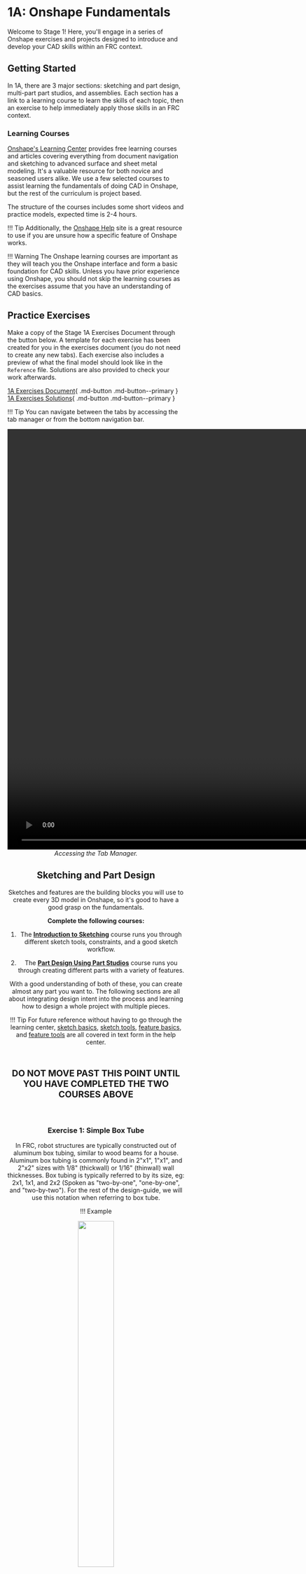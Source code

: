 <style>
* {box-sizing:border-box}

/* Slideshow container */
.slideshow-container {
  max-width: 1000px;
  position: relative;
  margin: auto;
}

/* Hide the images by default */
.mySlides {
  display: none;
}
#slide1 {display:block}

/* Next & previous buttons */
.prev, .next {
  cursor: pointer;
  position: absolute;
  top: 250px;
  width: auto;
  margin-top: -22px;
  padding: 16px;
  color: white;
  font-weight: bold;
  font-size: 18px;
  transition: 0.6s ease;
  border-radius: 3px 3px 3px 3px;
  user-select: none;
}

/* Position the "next button" to the right */
.next {
  right: 0;
}

/* On hover, add a black background color with a little bit see-through */
.prev:hover, .next:hover {
  background-color: rgba(0,0,0,0.6);
}

/* Caption text */
.text {
  color: #f2f2f2;
  font-size: 15px;
  padding: 8px 12px;
  position: absolute;
  bottom: 8px;
  width: 100%;
  text-align: center;
}

/* Number text (1/3 etc) */
.numbertext {
  color: #f2f2f2;
  font-size: 12px;
  padding: 8px 12px;
  position: absolute;
  top: 0;
}

/* The dots/bullets/indicators */
.dot {
  cursor: pointer;
  height: 15px;
  width: 15px;
  margin: 0 2px;
  background-color: #bbb;
  border-radius: 50%;
  display: inline-block;
  transition: background-color 0.6s ease;
}

.active, .dot:hover {
  background-color: #717171;
}

/* Fading animation */
.fade {
  animation-name: fade;
  animation-duration: 0.25s;
}

@keyframes fade {
  from {opacity: .4}
  to {opacity: 1}
}
</style>


# 1A: Onshape Fundamentals

Welcome to Stage 1! Here, you'll engage in a series of Onshape exercises and projects designed to introduce and develop your CAD skills within an FRC context. 

## Getting Started
In 1A, there are 3 major sections: sketching and part design, multi-part part studios, and assemblies. Each section has a link to a learning course to learn the skills of each topic, then an exercise to help immediately apply those skills in an FRC context. 

### Learning Courses
[Onshape's Learning Center](https://learn.onshape.com/) provides free learning courses and articles covering everything from document navigation and sketching to advanced surface and sheet metal modeling. It's a valuable resource for both novice and seasoned users alike. We use a few selected courses to assist learning the fundamentals of doing CAD in Onshape, but the rest of the curriculum is project based.

The structure of the courses includes some short videos and practice models, expected time is 2-4 hours.

!!! Tip
    Additionally, the [Onshape Help](https://cad.onshape.com/help/Content/EnterpriseHelp/Content/home.htm?tocpath=Welcome%20to%20Onshape%20Help%7C_____0) site is a great resource to use if you are unsure how a specific feature of Onshape works. 

!!! Warning
    The Onshape learning courses are important as they will teach you the Onshape interface and form a basic foundation for CAD skills. Unless you have prior experience using Onshape, you should not skip the learning courses as the exercises assume that you have an understanding of CAD basics.

## Practice Exercises
Make a copy of the Stage 1A Exercises Document through the button below. A template for each exercise has been created for you in the exercises document (you do not need to create any new tabs). Each exercise also includes a preview of what the final model should look like in the `Reference` file. Solutions are also provided to check your work afterwards.

[1A Exercises Document](https://cad.onshape.com/documents/812b2974ed32b9c89e8f1e25/w/747e47444b6c685bd0bee334/e/58894354f0152cd6485fe45e?renderMode=0&uiState=663d81b7afce5246f0309e28){ .md-button .md-button--primary }
[1A Exercises Solutions](https://cad.onshape.com/documents/1bdaed8e23446ffe70a851a4/w/37cd1a4984497b01d74e4c41/e/fd6796321fb9611305e5ff7d?renderMode=0&uiState=663d81d5d060d67d3cd48855){ .md-button .md-button--primary }


!!! Tip
    You can navigate between the tabs by accessing the tab manager or from the bottom navigation bar. 
    <center>
      <video width="1920" controls>
        <source src="\img\design-guide\stage1a\1a-tabs.webm" type="video/webm">
        Your browser does not support the video tag.
      </video>
    <center> *Accessing the Tab Manager.* </center>

    
## Sketching and Part Design
Sketches and features are the building blocks you will use to create every 3D model in Onshape, so it's good to have a good grasp on the fundamentals.

**Complete the following courses:**

1. The [**Introduction to Sketching**](https://learn.onshape.com/courses/fundamentals-sketching) course runs you through different sketch tools, constraints, and a good sketch workflow.

2. The [**Part Design Using Part Studios**](https://learn.onshape.com/courses/fundamentals-part-design-using-part-studios) course runs you through creating different parts with a variety of features.

With a good understanding of both of these, you can create almost any part you want to. The following sections are all about integrating design intent into the process and learning how to design a whole project with multiple pieces.

!!! Tip
    For future reference without having to go through the learning center, [sketch basics](https://cad.onshape.com/help/Content/sketch_basics.htm?tocpath=Part%20Studios%7C_____15), [sketch tools](https://cad.onshape.com/help/Content/sketch-tools.htm?TocPath=Part%20Studios%7CSketch%20Tools%7C_____0), [feature basics](https://cad.onshape.com/help/Content/feature-basics.htm?tocpath=Part%20Studios%7C_____17), and [feature tools](https://cad.onshape.com/help/Content/featuretools.htm?TocPath=Part%20Studios%7CFeature%20Tools%7C_____0) are all covered in text form in the help center. 

<br>
<center><p style="font-size:20px;"><b>DO NOT MOVE PAST THIS POINT UNTIL YOU HAVE COMPLETED THE TWO COURSES ABOVE</b></p></center>
<br>

### Exercise 1: Simple Box Tube
In FRC, robot structures are typically constructed out of aluminum box tubing, similar to wood beams for a house. Aluminum box tubing is commonly found in 2"x1", 1"x1", and 2"x2" sizes with 1/8" (thickwall) or 1/16" (thinwall) wall thicknesses. Box tubing is typically referred to by its size, eg: 2x1, 1x1, and 2x2 (Spoken as "two-by-one", "one-by-one", and "two-by-two"). For the rest of the design-guide, we will use this notation when referring to box tube.


!!! Example
    <center><img src="\img\design-guide\stage1a\tube.webp" width="45%"> </center>
    <center> *Example of 2x1 box tube structure on a robot* </center>

For exercise 1, you will be modeling a simple 2x1 with some holes in it. For this exercise, do not use any Featurescripts.

!!! Note
    You will see in some slides that the sketch dialogue box has a different name, such as "Tube Profile". You can rename sketches and features by hovering over the name in the dialogue box and clicking the pencil icon, or right clicking a sketch or feature in the feature list and clicking "rename". 
    
    You should name your sketches and features and organize them into folders. This helps enable collaboration and makes working on previous features much faster.

<center>**Exercise 1 Instruction Slides**</center>
<!-- Slideshow container -->
<div class="slideshow-container">

  <!-- Full-width images with number and caption text -->
  <div id="slide1" class="mySlides fade">
    <figure>
      <img src="/img/design-guide/stage1a/exercises/e1/e1s6.webp" style="width:100%">
      <figcaption>0. The final part.</figcaption>
    </figure>
  </div>

  <div class="mySlides fade">
    <figure>
      <img src="/img/design-guide/stage1a/exercises/e1/e1s1.webp" style="width:100%">
      <figcaption>1. Start by sketching a center rectangle on the top plane.</figcaption>
    </figure>
  </div>

  <div class="mySlides fade">
    <figure>
      <img src="/img/design-guide/stage1a/exercises/e1/e1s2.webp" style="width:100%">
      <figcaption>2. Extrude the rectangle symmetrically, 2" tall.</figcaption>
    </figure>
  </div>

  <div class="mySlides fade">
    <figure>
      <video width="1920" controls>
        <source src="/img/design-guide/stage1a/exercises/e1/e1s3.webm" type="video/webm">
        Your browser does not support the video tag.
      </video>
      <figcaption>3. Shell the block to turn it into a 1/16" wall tube.</figcaption>
    </figure>
  </div>

  <div class="mySlides fade">
    <figure>
      <video width="1920" controls>
        <source src="/img/design-guide/stage1a/exercises/e1/e1s4.webm" type="video/webm">
        Your browser does not support the video tag.
      </video>
      <figcaption>4. Add the top holes. Set the centerpoint of the hole to be vertical with the midpoint of the bottom line, then Mirror the hole across, using the front plane as the mirror line. </figcaption>
    </figure>
  </div>

  <div class="mySlides fade">
    <figure>
      <video width="1920" controls>
        <source src="/img/design-guide/stage1a/exercises/e1/e1s5.webm" type="video/webm">
        Your browser does not support the video tag.
      </video>
      <figcaption>5. Add the side holes. Create the layout for the side holes by creating a center point rectangle and turning it into construction geometry. </figcaption>
    </figure>
  </div>

  <div class="mySlides fade">
    <figure>
      <img src="/img/design-guide/stage1a/exercises/e1/e1s6.webp" style="width:100%">
      <figcaption>6. Name the key sketches and part. Set the material to be 6061 Aluminum. </figcaption>
    </figure>
  </div>

  <!-- Next and previous buttons -->
  <a class="prev" onclick="plusSlides(-1,0)" style="background-color: #000; color: #fff;">&#10094;</a>
  <a class="next" onclick="plusSlides(1,0)" style="background-color: #000; color: #fff;">&#10095;</a>
  <!-- The dots/circles -->
  <div class="dotsContainer" style="text-align:center">
    <!-- Dots will be generated here -->
  </div>
</div>

Notice how we utilized construction geometry to define the location of the holes on the 2" face of the tube. Using construction geometry to assist with sketching makes your parts more parametric and betters conveys design intent compared to manually specifying the location of each hole with dimensions.



## Multi-Part Modeling

Complete the [Multi-Part Part Studios](https://learn.onshape.com/courses/fundamentals-multi-part-part-studios) course. It runs you through top-down design principles (EXTREMELY important in FRC), sketching for multiple parts (master sketches), and some more practical skills for working with multiple parts in a part studio.

As introduced in the learning course, Onshape is a software focused on multi-body modeling and top-down design. In FRC, this usually means one master sketch and one part studio per subsystem. Check out [this page](../../best-practices/sub-document-setup.md) to learn more about best practices for sub-documents. The following practice exercises will help you reinforce these concepts.

!!! Example
    Notice how there's one instance of each unique part within this part studio. The part studio also resembles the completed product, as the parts are modeled relative to each other.
    <center><img src="\img\design-guide\stage1a\1a-PartStudio.webp" width="55%"></center>
    <center> *Example of a part studio* </center>


### Exercise 2: Box Tube and Gusset Joint
For this exercise, you will design two tubes and a part called a "gusset". A gusset is the flat part that connects the two tubes. This gusset will be created in the same part studio as the tubes that it is connecting!

!!! Example
    <center><img src="\img\design-guide\stage1a\8033-000-2024C_8.png" width="45%"> </center>
    <center> *Example of a gusset* </center>

You will utilize the `Extrude Individual` and `Tube Converter` Featurescripts for this exercise. Do not use the `Gusset` Featurescript for this exercise.

The `Extrude individual` Featurescript enables you to extrude sketch regions without merging them. In this exercise, if you were to extrude the sketch of the tubes with the standard <code>Extrude</code> tool, only a single part would generate.

The `Tube Converter` Featurescript condenses the steps of shelling, sketching and dimensioning holes, and extruding holes into a single, customizable feature to easily model tubes. 

!!! Tip
    When extruding a sketch in a part studio, you can decide whether to `Add` to existing geometry, or to create `New` geometry. `New` creates a new body, whereas `Add` will merge the feature with existing parts. Make sure that when you extrude your gusset, you tell Onshape to create a new part.
    <center><img src="\img\design-guide\stage1a\1a-merge.png" width="20%"></center>
    <center> *The different options for extruding* </center>

<center>**Exercise 2 Instruction Slides**</center>

<!-- Slideshow container -->
<div class="slideshow-container">

  <!-- Full-width images with number and caption text -->
  <div id="slide1" class="mySlides fade">
    <figure>
      <img src="/img/design-guide/stage1a/exercises/e2/e2s11.webp" style="width:100%">
      <figcaption>0. The finished parts.</figcaption>
    </figure>
  </div>

  <div class="mySlides fade">
    <figure>
      <img src="/img/design-guide/stage1a/exercises/e2/e2s1.webp" style="width:100%">
      <figcaption>1. Start by sketching the tubes on the right plane.</figcaption>
    </figure>
  </div>

  <div class="mySlides fade">
    <figure>
      <img src="/img/design-guide/stage1a/exercises/e2/e2s2.webp" style="width:100%">
      <figcaption>2. Use the <code>Extrude Individual</code> Featurescript to extrude the blocks. </figcaption>
    </figure>
  </div>

  <div class="mySlides fade">
    <figure>
      <img src="/img/design-guide/stage1a/exercises/e2/e2s3.webp" style="width:100%">
      <figcaption>3. Use <code>Tube Converter</code> Featurescript to turn the blocks into 1/16" wall tubes with a 0.5" spacing pattern of 0.196" holes.</figcaption>
    </figure>
  </div>

  <div class="mySlides fade">
    <figure>
      <img src="/img/design-guide/stage1a/exercises/e2/e2s4.webp" style="width:100%">
      <figcaption>4. Draw a triangle with construction geometry for the gusset. </figcaption>
    </figure>
  </div>

  <div class="mySlides fade">
    <figure>
      <img src="/img/design-guide/stage1a/exercises/e2/e2s5.webp" style="width:100%">
      <figcaption>5. Dimension the triangle to be 0.5" away from the edges of the tube. </figcaption>
    </figure>
  </div>

  <div class="mySlides fade">
    <figure>
      <img src="/img/design-guide/stage1a/exercises/e2/e2s6.webp" style="width:100%">
      <figcaption>6. Use the <code>Offset Entities</code> tool to offset the construction geometry 0.25". This will be the outline of the gusset. </figcaption>
    </figure>
  </div>

  <div class="mySlides fade">
    <figure>
      <img src="/img/design-guide/stage1a/exercises/e2/e2s7.webp" style="width:100%">
      <figcaption>7. Use the <code>Sketch Fillet</code> tool to add a 0.25" fillet to the three corners of the gusset. </figcaption>
    </figure>
  </div>

  <div class="mySlides fade">
    <figure>
      <img src="/img/design-guide/stage1a/exercises/e2/e2s8.webp" style="width:100%">
      <figcaption>8. Delete the three points left over from the fillet. </figcaption>
    </figure>
  </div>

  <div class="mySlides fade">
    <figure>
      <img src="/img/design-guide/stage1a/exercises/e2/e2s9.webp" style="width:100%">
      <figcaption>9. Use the <code>Use (Project/Convert)</code> tool to project the tube holes onto the gusset sketch. </figcaption>
    </figure>
  </div>

  <div class="mySlides fade">
    <figure>
      <img src="/img/design-guide/stage1a/exercises/e2/e2s10.webp" style="width:100%">
      <figcaption>10. Extrude the gusset to be 1/8" thick. Select <code>New</code> as the extrude type to make the extrude a new part. </figcaption>
    </figure>
  </div>

  <div class="mySlides fade">
    <figure>
      <img src="/img/design-guide/stage1a/exercises/e2/e2s11.webp" style="width:100%">
      <figcaption>11. Name the key sketches and parts. Set the material to be 6061 Aluminum. </figcaption>
    </figure>
  </div>

  <!-- Next and previous buttons -->
  <a class="prev" onclick="plusSlides(-1,1)" style="background-color: #000; color: #fff;">&#10094;</a>
  <a class="next" onclick="plusSlides(1,1)" style="background-color: #000; color: #fff;">&#10095;</a>
  <!-- The dots/circles -->
  <div class="dotsContainer" style="text-align:center">
    <!-- Dots will be generated here -->
  </div>
</div>

In this exercise, you can begin see the power of Featurescripts. What would have been a number of sketches, extrudes, and shells to create the tubes is packaged into a single, easy to use custom feature. 

## Assemblies

Assembling is the basic function of defining the position and motion of parts in an assembly.

The [Onshape Assemblies](https://learn.onshape.com/courses/fundamentals-onshape-assemblies) course introduces assemblies, mating parts together, and other useful assembly concepts.

As was introduced in the Onshape learning tutorials, when parts are inserted into an assembly, they free float. We can utilize a number of different assembly tools to constrain the motion of all the parts:

- **`Group`**: Restricts the relative motion between a group of parts
- **`Fix`**: Locks a part in place within the assembly (not recommended as it's not parametric)
- **`Mates`**: Tools to constrain the degrees of freedom between parts using "mate connectors." These connectors are automatically generated or manually created coordinate systems on parts. You can align the axes and apply offsets in any direction or rotation. Different mates constrain different degrees of freedom. Here are three commonly used mates:
    - `Fasten`: Prevents any movement between two mate connectors, such as a bolt in a hole
    - `Revolute`: Allows rotational movement about the z-axis between two mate connectors (e.g. an arm pivot)
    - `Slider`: Enables linear movement along the z-axis between two mate connectors (e.g. an elevator)

!!! Example
    <center>
      <video width="1920" controls>
        <source src="\img\design-guide\stage1a\1a-fasten.mp4" type="video/mp4">
        Your browser does not support the video tag.
      </video>
    </center>
    <center> *Example of a fasten mate.* </center>

The best practices for constraining an assembly, along with other assembly tools like replicate, pattern, and standard content, will be learned through projects and described in more detail in later stages. They are also outlined in the [assembly best practices](../../best-practices/assembly-setup.md) page.


### Exercise 3: Box Tube Frame
For this exercise, you will create a simple frame and two gussets. Then, you will create an assembly and mate together all the components.

You will utilize the `Extrude Individual`, `Tube Converter`, and `Gusset` Featurescripts for this exercise.

The `Gusset` Featurescript is an easy way to create gussets by selecting the locations of the holes the gusset should attach to.

<center>**Exercise 3 Instruction Slides**</center>

<!-- Slideshow container -->
<div class="slideshow-container">

  <!-- Full-width images with number and caption text -->
  <div id="slide1" class="mySlides fade">
    <figure>
      <img src="/img/design-guide/stage1a/exercises/e3/e3s10.webp" style="width:100%">
      <figcaption>0. Final assembly.</figcaption>
    </figure>
  </div>

  <div class="mySlides fade">
    <figure>
      <img src="/img/design-guide/stage1a/exercises/e3/e3s1.webp" style="width:100%">
      <figcaption>1. Start by sketching the tubes on the right plane.</figcaption>
    </figure>
  </div>

  <div class="mySlides fade">
    <figure>
      <img src="/img/design-guide/stage1a/exercises/e3/e3s2.webp" style="width:100%">
      <figcaption>2. Use the <code>Extrude Individual</code> Featurescript to extrude the blocks.</figcaption>
    </figure>
  </div>

  <div class="mySlides fade">
    <figure>
      <img src="/img/design-guide/stage1a/exercises/e3/e3s3.webp" style="width:100%">
      <figcaption>3. Use <code>Tube Converter</code> Featurescript to turn the blocks into 1/16" wall tubes with a 0.5" spacing pattern of 0.196" holes.</figcaption>
    </figure>
  </div>

  <div class="mySlides fade">
    <figure>
      <img src="/img/design-guide/stage1a/exercises/e3/e3s4.webp" style="width:100%">
      <figcaption>4. Use the <code>Gusset</code> tool to create the top gusset by selecting the holes on the tube. </figcaption>
    </figure>
  </div>

  <div class="mySlides fade">
    <figure>
      <img src="/img/design-guide/stage1a/exercises/e3/e3s5.webp" style="width:100%">
      <figcaption>5. Use the <code>Gusset</code> tool to create the bottom gusset by selecting the holes on the tube. </figcaption>
    </figure>
  </div>

  <div class="mySlides fade">
    <figure>
      <img src="/img/design-guide/stage1a/exercises/e3/e3s6.webp" style="width:100%">
      <figcaption>6. Name the key sketches and parts. The materials will have already been set to 6061 Aluminum from the Featurescripts.</figcaption>
    </figure>
  </div>

  <div class="mySlides fade">
    <figure>
      <video width="1920" controls>
        <source src="/img/design-guide/stage1a/exercises/e3/e3s7.webm" type="video/webm">
        Your browser does not support the video tag.
      </video>
      <figcaption>7. Insert the parts into the assembly by directly clicking on the green checkmark. Then, <code>Group</code> all the parts together. Finally, <code>fix</code> the bottom tube in place. </figcaption>
    </figure>
  </div>

  <div class="mySlides fade">
    <figure>
      <video width="1920" controls>
        <source src="/img/design-guide/stage1a/exercises/e3/e3s8.webm" type="video/webm">
        Your browser does not support the video tag.
      </video>
      <figcaption>8. Copy and paste the gussets four times. Then, use the <code>Fasten</code> mate to attach the gussets to the tube. </figcaption>
    </figure>
  </div>

  <div class="mySlides fade">
    <figure>
      <video width="1920" controls>
        <source src="/img/design-guide/stage1a/exercises/e3/e3s9.webm" type="video/webm">
        Your browser does not support the video tag.
      </video>
      <figcaption>9. Some gussets may need to have their <code>Fasten</code> mate reoriented in order to properly line up. </figcaption>
    </figure>
  </div>

  <div class="mySlides fade">
    <figure>
      <img src="/img/design-guide/stage1a/exercises/e3/e3s10.webp" style="width:100%">
      <figcaption>10. Finished assembly. </figcaption>
    </figure>
  </div>


  <!-- Next and previous buttons -->
  <a class="prev" onclick="plusSlides(-1,2)" style="background-color: #000; color: #fff;">&#10094;</a>
  <a class="next" onclick="plusSlides(1,2)" style="background-color: #000; color: #fff;">&#10095;</a>
  <!-- The dots/circles -->
  <div class="dotsContainer" style="text-align:center">
    <!-- Dots will be generated here -->
  </div>
</div>

In this exercise, you were introduced to yet another highly useful Featurescript for creating gussets. Additionally, notice that we only model 1 of each type of gusset in the part studio. For the tubes, we choose to model all of the tubes even though the two vertical tubes are the same - this is to make assembly more parametric since the tube would otherwise be difficult to mate.

It should be noted that while fixing the tube is not considered an [assembly best practice](/best-practices/assembly-setup#origin-cube-method) for setting the origin of an assembly, it is sufficient for the purposes of these exercises.

### Exercise 4: Climber Hook

As you get more comfortable with modeling, we can begin to draw more complex parts. For this exercise, you will create a climber hook and tube. Then, you will create the assembly and mate together the components.

You will utilize the `Spacer` Featurescript for this exercise.

<center>**Exercise 4 Instruction Slides**</center>

<!-- Slideshow container -->
<div class="slideshow-container">

  <!-- Full-width images with number and caption text -->
  <div id="slide1" class="mySlides fade">
    <figure>
      <img src="/img/design-guide/stage1a/exercises/e4/e4s10.webp" style="width:100%">
      <figcaption>0. Final assembly.</figcaption>
    </figure>
  </div>

  <div class="mySlides fade">
    <figure>
      <img src="/img/design-guide/stage1a/exercises/e4/e4s1.webp" style="width:100%">
      <figcaption>1. Start by sketching the tube on the right plane.</figcaption>
    </figure>
  </div>

  <div class="mySlides fade">
    <figure>
      <img src="/img/design-guide/stage1a/exercises/e4/e4s2.webp" style="width:100%">
      <figcaption>2. Use the <code>Tube</code> Featurescript to create a thin-wall 1"x1" tube with no holes.</figcaption>
    </figure>
  </div>

  <div class="mySlides fade">
    <figure>
      <img src="/img/design-guide/stage1a/exercises/e4/e4s3.webp" style="width:100%">
      <figcaption>3. Draw the climber hook sketch. The construction geometry circle represents the bar on which the hook will grab onto. The hole on the far right would be to attach a rope to pull the hook with. Pay attention to the sketch constraints used.</figcaption>
    </figure>
  </div>

  <div class="mySlides fade">
    <figure>
      <video width="1920" controls>
        <source src="/img/design-guide/stage1a/exercises/e4/e4s4.webm" type="video/webm">
        Your browser does not support the video tag.
      </video>
      <figcaption>4. Use the <code>Linear Pattern</code> sketch tool to pattern the mounting holes. </figcaption>
    </figure>
  </div>

  <div class="mySlides fade">
    <figure>
      <img src="/img/design-guide/stage1a/exercises/e4/e4s5.webp" style="width:100%">
      <figcaption>5. Make the hook 3/16" thick. Select <code>New</code> as the extrude type to make the extrude a new part.  </figcaption>
    </figure>
  </div>

  <div class="mySlides fade">
    <figure>
      <img src="/img/design-guide/stage1a/exercises/e4/e4s6.webp" style="width:100%">
      <figcaption>6. Fillet the bottom two corners with a 0.25" radius.</figcaption>
    </figure>
  </div>

  <div class="mySlides fade">
    <figure>
      <video width="1920" controls>
        <source src="/img/design-guide/stage1a/exercises/e4/e4s7.webm" type="video/webm">
        Your browser does not support the video tag.
      </video>
      <figcaption>7. Use the <code>Spacer</code> Featurescript to add a 0.5" diameter spacer. Use the `Up to Face` end condition to make the spacer match the tube width. </figcaption>
    </figure>
  </div>

  <div class="mySlides fade">
    <figure>
      <img src="/img/design-guide/stage1a/exercises/e4/e4s8.webp" style="width:100%">
      <figcaption>8. Use the <code>Use</code> sketch tool to add the mounting holes to the tube. </figcaption>
    </figure>
  </div>

  <div class="mySlides fade">
    <figure>
      <img src="/img/design-guide/stage1a/exercises/e4/e4s9.webp" style="width:100%">
      <figcaption>9. Name the key sketches and parts. Set the material of the hook and spacer to 6061 Aluminum. </figcaption>
    </figure>
  </div>

  <div class="mySlides fade">
    <figure>
      <img src="/img/design-guide/stage1a/exercises/e4/e4s10.webp" style="width:100%">
      <figcaption>10. Finished assembly. </figcaption>
    </figure>
  </div>

  <!-- Next and previous buttons -->
  <a class="prev" onclick="plusSlides(-1,3)" style="background-color: #000; color: #fff;">&#10094;</a>
  <a class="next" onclick="plusSlides(1,3)" style="background-color: #000; color: #fff;">&#10095;</a>
  <!-- The dots/circles -->
  <div class="dotsContainer" style="text-align:center">
    <!-- Dots will be generated here -->
  </div>
</div>

In this exercise, you practiced more advanced sketching and were introduced to the `Spacer` Featurescript. 

## Summary

Congratulations on completing Stage 1A! Remember, practice is essential – the more CAD models you create, the more proficient and efficient you'll become. Using keyboard shortcuts can significantly accelerate your CAD workflow. Be attentive to best practices to avoid developing any bad habits. Keep up the good work!

Here is a quick summary of what you have achieved in 1A:

* Learned how to use the OnShape interface and basic sketching and modeling features with the OnShape Learning Center courses
* Learned how to model basic FRC structures
* Learned how to use the `Gusset`, `Extrude Individual`, `Tube Converter`, and `Spacer` Featurescripts
* Learned how to assemble basic models using `Group` and `Fasten`
* Learned how to insert models into assemblies using the MKCad parts library

In stage 1B, you will be introduced to power transmissions, which enable your robot to move and score. 

<br>

<!-- ------------------DO NOT TOUCH ANYTHING BELOW HERE------------------ -->

<script>
// Initialize slide index for each slideshow
let slideIndices = [];

let slideshows = document.getElementsByClassName("slideshow-container");
  for (let no = 0; no < slideshows.length; no++) {
    slideIndices[no] = 1;
    let dotsContainer = slideshows[no].getElementsByClassName("dotsContainer")[0];
    let slides = slideshows[no].getElementsByClassName("mySlides");
    for (let i = 0; i < slides.length; i++) {
      let dot = document.createElement("span");
      dot.className = "dot";
      dot.onclick = function() { currentSlide(i+1, no); };
      dotsContainer.appendChild(dot);
    }
    showSlides(1, no);
  }

// Next/previous controls
function plusSlides(n, no) {
  showSlides(slideIndices[no] += n, no);
}

// Thumbnail image controls
function currentSlide(n, no) {
  showSlides(slideIndices[no] = n, no);
}

function showSlides(n, no) {
  let i;
  let x = document.getElementsByClassName("slideshow-container")[no].getElementsByClassName("mySlides");
  let dots = document.getElementsByClassName("slideshow-container")[no].getElementsByClassName("dot");
  if (n > x.length) {slideIndices[no] = 1}    
  if (n < 1) {slideIndices[no] = x.length}
  for (i = 0; i < x.length; i++) {
    x[i].style.display = "none";  
  }
  for (i = 0; i < dots.length; i++) {
    dots[i].className = dots[i].className.replace(" active", "");
  }
  x[slideIndices[no]-1].style.display = "block";  
  dots[slideIndices[no]-1].className += " active";
}

</script>


